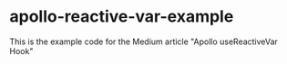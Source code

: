 # apollo-reactive-var-example

This is the example code for the Medium article "Apollo useReactiveVar Hook"

